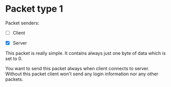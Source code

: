 # Packet type 1

Packet senders:
- [ ] Client
- [x] Server


This packet is really simple. It contains always just one byte of data which is set to 0.

You want to send this packet always when client connects to server. Without this packet client won't send any login information nor any other packets.
